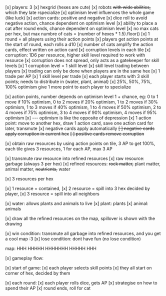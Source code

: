 [x] players: 3
[x] hexgrid (hexes are cute)
[x] robots ~~with wide abilities,~~ which they late rspecialize
[x] optimism level influences the whole game (like luck)
[x] action cards: positive and negative
[x] dice roll to avoid negative action, chance dependent on optimism level
[x] ability to place a cat after round ends, chance dependent on optimism level
[x] no max cats per hex, but max numbre of cats = (number of hexes * 1.5).floor()
[x] 1 round = all players using their action points
[x] players get action points at the start of round, each rolls a d10
[x] number of cats amplify the action cards, effect written on action card
[x] corruption levels in each tile
[x] corruption: 1D6 per resource, higher skill level required to work with resource
[x] corruption does not spread, only acts as a gatekeeper for skill levels
[x] 1 corruption level = 1 skill level
[x] skill level trading between players
[x] trading can only be done when players are in the same hex
[x] 1 trade per AP
[x] 1 skill level per trade
[x] each player starts with 3 skill points; needs to distribute in {water, plant, animal}
[x] 25%, 50%, 75%, 100% optimism give 1 more point to each player to specialize

[x] action points, number depends on optimism level 1 + chance, eg: 0 to 1 move if 10% optimism, 0 to 2 moves if 20% optimism, 1 to 2 moves if 30% optimism, 1 to 3 moves if 40% optimism, 1 to 4 moves if 50% optimism, 2 to 4 moves if 75% optimism, 3 to 4 moves if 90% optimism, 4 moves if 95% optimism
[x] --- optimism is like the opposite of depression
[x] 1 action point: move to another hex, draw 1 action card, save one action card for later, transmute
[x] negative cards apply automatically
~~[ ] negative cards apply corruption in current hex~~
~~[ ] positive cards remove corruption~~

[x] obtain raw resources by using action points on tile, 3 AP to get 100%, each tile gives 3 resources, 1 for each AP, max 3 AP

[x] transmute raw resource into refined resources
[x] raw resource: garbage (always 3 per hex)
[x] refined resources: ~~rock matter,~~ plant matter, animal matter, ~~neutrients,~~ water

[x] 3 resources per hex

[x] 1 resource = contained,
[x] 2 resource = spill into 3 hex decided by player,
[x] 3 resource = spill into all neighbors

[x] water: allows plants and animals to live
[x] plant: plants
[x] animal: animals

[x] draw all the refined resources on the map, spillover is shown with the drawing

[x] win condition: transmute all garbage into refined resources, and you get a cool map :3
[x] lose condition: dont have fun (no lose condition)

map:
   HHH
  HHHHH
 HHHHHHH
  HHHHH
   HHH

[x] gameplay flow:

[x] start of game:
[x] each player selects skill points
[x] they all start on corner of hex, decided by them

[x] each round:
[x] each player rolls dice, gets AP
[x] strategise on how to spend their AP
[x] round ends, roll for cat

